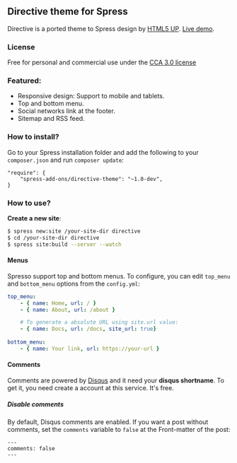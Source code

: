 ## Directive theme for Spress

Directive is a ported theme to Spress design by [HTML5 UP](http://html5up.net).
[Live demo](http://spress-add-ons.github.io/directive/).

### License 
Free for personal and commercial use under the [CCA 3.0 license](http://html5up.net/license)

### Featured:

* Responsive design: Support to mobile and tablets.
* Top and bottom menu.
* Social networks link at the footer.
* Sitemap and RSS feed.

### How to install?

Go to your Spress installation folder and add the following to your `composer.json`
and run `composer update`:

```
"require": {
    "spress-add-ons/directive-theme": "~1.0-dev",
}
```

### How to use?

**Create a new site**:

```bash
$ spress new:site /your-site-dir directive
$ cd /your-site-dir directive
$ spress site:build --server --watch
```

#### Menus

Spresso support top and bottom menus. To configure, you can edit
`top_menu` and `bottom_menu` options from the `config.yml`:

```yaml
top_menu:
    - { name: Home, url: / }
    - { name: About, url: /about }

    # To generate a absolute URL using site.url value:
    - { name: Docs, url: /docs, site_url: true}
    
bottom_menu:
    - { name: Your link, url: https://your-url }
```

#### Comments

Comments are powered by [Disqus](disqus.com) and it need your 
**disqus shortname**. To get it, you need create a account at this service.
It's free.

##### Disable comments

By default, Disqus comments are enabled. If you want a post without comments, set
the `comments` variable to `false` at the Front-matter of the post:
```
---
comments: false
---
```
